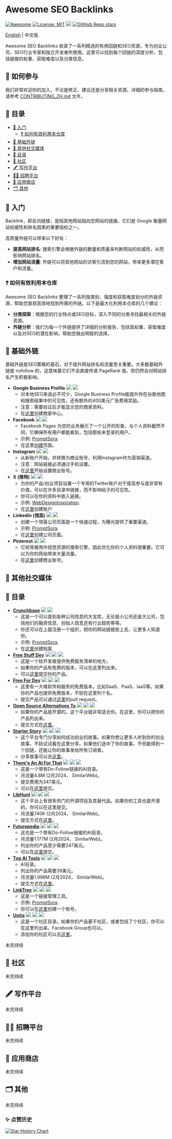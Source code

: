 # Awesome SEO Backlinks

[![Awesome](https://cdn.rawgit.com/sindresorhus/awesome/d7305f38d29fed78fa85652e3a63e154dd8e8829/media/badge.svg)](https://github.com/indie-hacking/Awesome-SEO-Backlinks) 
[![License: MIT](https://img.shields.io/badge/License-MIT-green.svg)](https://opensource.org/licenses/MIT) 
![](https://img.shields.io/github/last-commit/indie-hacking/Awesome-SEO-Backlinks?color=green)
[![GitHub Repo stars](https://img.shields.io/github/stars/indie-hacking/Awesome-SEO-Backlinks?style=social)](https://github.com/indie-hacking/Awesome-SEO-Backlinks)


[English](README.md) | 中文版

Awesome SEO Backlinks 收录了一系列精选的有用回链和SEO资源，专为创业公司、SEO行业专家和独立开发者所使用。这里可以找到每个回链的深度分析，包括链接的权重、获取难度以及分类信息。

## 🌱 如何参与
我们非常欢迎你的加入，不论是修正、建议还是分享相关资源。详细的参与指南，请参考 [CONTRIBUTING_ZH.md](CONTRIBUTING_ZH.md) 文件。

## 📜 目录

- [👋 入门](#-入门)
  - [❓ 如何有效利用本仓库](#-如何有效利用本仓库)
- [🏢 基础外链](#-基础外链)
- [👤 其他社交媒体](#-其他社交媒体)
- [📁 目录](#-目录-1)
- [👥 社区](#-社区)
- [🖋️ 写作平台](#-写作平台)
- [🧑‍💼 招聘平台](#%EF%B8%8F-写作平台)
- [📱 应用商店](#-应用商店)
- [🗂 其他](#-其他)

## 👋 入门

Backlink，即反向链接，是指其他网站指向您网站的链接。它们是 Google 衡量网站权威性和排名因素的重要指标之一。

高质量外链可以带来以下好处：

- **提高网站排名**: 搜索引擎会根据外链的数量和质量来判断网站的权威性，从而影响网站排名。
- **增加网站流量**: 外链可以将其他网站的访客引流到您的网站，带来更多潜在客户和流量。

### ❓ 如何有效利用本仓库

Awesome SEO Backlinks 整理了一系列按类别、强度和获取难度划分的外链资源，帮助您直观高效地找到所需的外链。以下是最大化利用本仓库的几个建议：

- **分类探索**：根据您的行业特点或SEO目标，深入不同的分类寻找最相关的外链资源。
- **外链分析**：我们为每一个外链提供了详细的分析报告，包括其权重、获取难度以及对SEO的潜在影响，帮助您做出明智的选择。

## 🏢 基础外链

基础外链是SEO策略的基石，对于提升网站排名和流量至关重要。大多数基础外链是 nofollow 的，这意味着它们不会直接传递 PageRank 值，但仍然会对网站排名产生积极影响。

- **Google Business Profile**
  ![](https://img.shields.io/badge/Level-简单-green)
  ![](https://img.shields.io/badge/免费-blue)
  - 对本地SEO来说必不可少，Google Business Profile能提升你在谷歌地图和搜索结果中的可见性，还有额外的400美元广告费用奖励。
  - 注意：需要验证后才能显示您的商家资料。
  - 在[这里](https://business.google.com/create)创建商家中心。
- **Facebook**   ![](https://img.shields.io/badge/Level-简单-green)
  ![](https://img.shields.io/badge/免费-blue)
  - Facebook Pages 为您的业务展示了一个公开的形象，与个人资料截然不同，它确保所有用户都能看到，包括那些未登录的用户。
  - 示例: [PromptSora](https://www.facebook.com/profile.php?id=61556437962694).
  - 在这里[创建]((https://www.facebook.com/pages/creation))页面。
- **Instagram**   ![](https://img.shields.io/badge/Level-简单-green)
  ![](https://img.shields.io/badge/免费-blue)
  - 从新账户开始，并转换为商业账号，利用Instagram作为营销渠道。
  - 注意：网站链接必须通过手机设置。
  - 在[这里](https://business.instagram.com/getting-started)开始设置商业账号。
- **X (推特)**    ![](https://img.shields.io/badge/Level-简单-green)
  ![](https://img.shields.io/badge/免费-blue)
  - 为你的产品/创业项目设置一个专用的Twitter账户对于提高参与度非常有价值，可以在许多目录中链接，而不影响帖子的可见性。
  - 你可以在你的资料中嵌入链接。
  - 示例: [WebDesignInspiration](https://twitter.com/wdidotcom).
  - 在[这里]((https://twitter.com/))创建账户
- **LinkedIn (领英)**  ![](https://img.shields.io/badge/Level-简单-green)
  ![](https://img.shields.io/badge/免费-blue)
  - 创建一个领英公司页面是一个快速过程，为曝光提供了重要渠道。
  - 示例: [PromptSora](https://www.linkedin.com/company/102604886).
  - 在[这里](https://www.linkedin.com/company/setup/new/)创建公司页面。
- **Pinterest**   ![](https://img.shields.io/badge/Level-简单-green)
  ![](https://img.shields.io/badge/免费-blue)
  - 它经常被用作视觉资源的搜索引擎，因此优化你的个人资料很重要。它可以为你的网站带来大量流量。
  - 在[这里](https://www.pinterest.ch/business/create/)创建商业账号。

## 👤 其他社交媒体

## 📁 目录
- [**Crunchbase**](https://www.crunchbase.com/)
  ![](https://img.shields.io/badge/Level-简单-green)
  ![](https://img.shields.io/badge/免费-blue)
  - 这是一个可以查到各种公司信息的大宝库，无论是小公司还是大公司，包括他们的融资信息、创始人信息还有行业趋势等等。
  - 你还可以在上面注册一个组织，把你的网站链接放上去，让更多人知道你。
  - 示例: [PromptSora](https://www.crunchbase.com/organization/promptsora).
  - 在[这里](https://www.crunchbase.com/add-new)创建档案.
- [**Free Stuff Dev**](https://freestuff.dev/)
  ![](https://img.shields.io/badge/Level-简单-green)
  ![](https://img.shields.io/badge/免费-blue)
  ![](https://img.shields.io/badge/AS-24-green)
  - 这是一个给开发者提供免费服务清单的地方。
  - 如果你的产品有免费的版本，可以在这里列出来。
  - 可以[这里](https://freestuff.dev/submit)提交你的产品。
- [**Free For Dev**](https://free-for.dev/#/)
  ![](https://img.shields.io/badge/Level-简单-green)
  ![](https://img.shields.io/badge/免费-blue)
  ![](https://img.shields.io/badge/AS-23-green)
  - 这里有一大堆软件和服务的免费版本，比如SaaS、PaaS、IaaS等。如果你的产品也提供免费版本，不妨在这里列个名。
  - 提交产品可以通过[这里](https://github.com/ripienaar/free-for-dev/pulls)的pull request。
- [**Open Source Alternatives To**](https://www.opensourcealternative.to/)
  ![](https://img.shields.io/badge/Level-简单-green)
  ![](https://img.shields.io/badge/免费-blue)
  ![](https://img.shields.io/badge/AS-31-green)
  - 如果你的产品是开源的，这个平台就非常适合你。在这里，你可以把你的产品列出来。
  - 提交方式在[这里](https://www.opensourcealternative.to/add-project)。
- [**Starter Story**](https://www.starterstory.com/)
  ![](https://img.shields.io/badge/Level-Hard-red)
  ![](https://img.shields.io/badge/免费-blue)
  ![](https://img.shields.io/badge/AS-51-green)
  - 这个平台专门分享如何成功创业的故事。如果你想让更多人听到你的创业故事，不妨试试看在这里分享。如果他们选中了你的故事，不但能得到一个回链，还能让你的故事发给所有订阅者。
  - 分享故事可以去[这里](https://www.starterstory.com/share)。
- [**There's An AI For That**](https://theresanaiforthat.com/)
  ![](https://img.shields.io/badge/Level-简单-green)
  ![](https://img.shields.io/badge/付费-blue)
  ![](https://img.shields.io/badge/AS-50-green)
  - 这是一个带有Do-Follow链接的AI目录。
  - 月流量4.8M (2月2024， SimilarWeb)。
  - 提交费用为347美元。
  - 可以在[这里](https://theresanaiforthat.com/get-featured/#opt_submit)提交。
- [**LibHunt**](https://www.libhunt.com/)
  ![](https://img.shields.io/badge/Level-简单-green)
  ![](https://img.shields.io/badge/免费-blue)
  ![](https://img.shields.io/badge/AS-39-green)
  - 这个平台上有很多热门的开源项目及其替代品。如果你的工具也是开源的，你可以在这里提交。
  - 月流量740K (2月2024， SimilarWeb)。
  - 提交方式在[这里](https://www.libhunt.com/repo/submit)。
- [**Futurepedia**](https://www.futurepedia.io/)
  ![](https://img.shields.io/badge/Level-简单-green)
  ![](https://img.shields.io/badge/付费-blue)
  ![](https://img.shields.io/badge/AS-42-green)
  - 这也是一个带有Do-Follow链接的AI目录。
  - 月流量1.177M (2月2024， SimilarWeb)。
  - 列出你的产品至少需要247美元。
  - 可以在[这里](https://www.futurepedia.io/submit-tool)提交。
- [**Top AI Tools**](https://topai.tools/)
  ![](https://img.shields.io/badge/Level-简单-green)
  ![](https://img.shields.io/badge/付费-blue)
  ![](https://img.shields.io/badge/AS-39-green)
  - AI目录。
  - 列出你的产品需要39美元。
  - 月流量1.996M (2月2024， SimilarWeb)。
  - 提交方式在[这里](https://topai.tools/submit)。
- [**LinkTree**](https://linktr.ee/)
  ![](https://img.shields.io/badge/Level-简单-green)
  ![](https://img.shields.io/badge/免费-blue)
  ![](https://img.shields.io/badge/AS-79-green)
  - 这是一个链接管理工具。
  - 示例: [PromptSora](https://linktr.ee/soraprompts).
  - 你可以在[这里]((https://linktr.ee/register/select-plan))创建一个账号。
- [**Unita**](https://unita.co/)
  ![](https://img.shields.io/badge/Level-简单-green)
  ![](https://img.shields.io/badge/免费-blue)
  ![](https://img.shields.io/badge/AS-32-green)
  - 这是一个社区目录。如果你的产品基于社区，或者包括了个社区，你可以在这里列出来。Facebook Group也可以。
  - 添加你的社区可以去[这里](https://unita.co/add-community/)。

未完待续
## 👥 社区
未完待续

## 🖋️ 写作平台
未完待续

## 🧑‍💼 招聘平台
未完待续

## 📱 应用商店
未完待续

## 🗂 其他
未完待续

### ✨ 点赞历史
[![Star History Chart](https://api.star-history.com/svg?repos=indie-hacking/Awesome-SEO-Backlinks&type=Date)](https://star-history.com/#indie-hacking/Awesome-SEO-Backlinks&Date)

